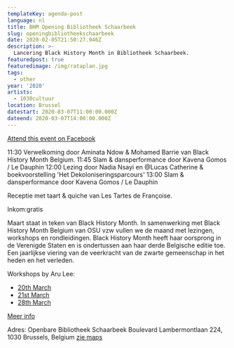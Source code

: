 ```yaml
---
templateKey: agenda-post
language: nl
title: BHM Opening Bibliotheek Schaarbeek
slug: openingbibliotheekschaarbeek
date: 2020-02-05T21:50:27.946Z
description: >-
  Lancering Black History Month in Bibliotheek Schaarbeek.
featuredpost: true
featuredimage: /img/rataplan.jpg
tags:
  - other
year: '2020'
artists:
  - 1030cultuur
location: Brussel
datestart: 2020-03-07T11:00:00.000Z
dateend: 2020-03-07T14:00:00.000Z
---
```

[Attend this event on Facebook](https://www.facebook.com/events/192507748501082/)

11:30 Verwelkoming door Aminata Ndow & Mohamed Barrie van Black History Month Belgium.
11:45 Slam & dansperformance door Kavena Gomos / Le Dauphin
12:00 Lezing door Nadia Nsayi en @Lucas Catherine & boekvoorstelling 'Het Dekoloniseringsparcours'
13:00 Slam & dansperformance door Kavena Gomos / Le Dauphin

Receptie met taart & quiche van Les Tartes de Françoise.

Inkom:gratis

Maart staat in teken van Black History Month. In samenwerking met Black History Month Belgium van OSU vzw vullen we de maand met lezingen, workshops en rondleidingen. Black History Month heeft haar oorsprong in de Verenigde Staten en is ondertussen aan haar derde Belgische editie toe. Een jaarlijkse viering van de veerkracht van de zwarte gemeenschap in het heden en het verleden.


Workshops by Aru Lee:
- [20th March](https://www.facebook.com/events/775032813019410/)
- [21st March](https://www.facebook.com/events/527380654560234/)
- [28th March](https://www.facebook.com/events/192525815161549/)

[Meer info](https://schaarbeek.bibliotheek.be/en/node/163)

Adres: Openbare Bibliotheek Schaarbeek
Boulevard Lambermontlaan 224, 1030 Brussels, Belgium [zie maps](https://goo.gl/maps/bkLkG5GcL5z8RCtq6)
